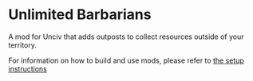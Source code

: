 # Unlimited Barbarians

A mod for Unciv that adds outposts to collect resources outside of your territory.

For information on how to build and use mods, please refer to [the setup instructions](https://yairm210.github.io/Unciv/Modders/Making-a-new-Civilization/)

